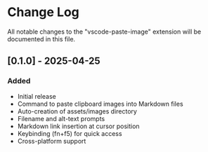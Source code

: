 # Change Log

All notable changes to the "vscode-paste-image" extension will be documented in this file.

## [0.1.0] - 2025-04-25

### Added
- Initial release
- Command to paste clipboard images into Markdown files
- Auto-creation of assets/images directory
- Filename and alt-text prompts
- Markdown link insertion at cursor position
- Keybinding (fn+f5) for quick access
- Cross-platform support
